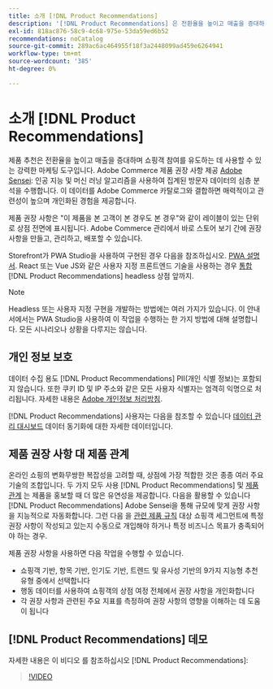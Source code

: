 ```yaml
---
title: 소개 [!DNL Product Recommendations]
description: '[!DNL Product Recommendations] 은 전환율을 높이고 매출을 증대하며 쇼핑객 참여를 촉진하는 데 사용할 수 있는 강력한 마케팅 도구입니다.'
exl-id: 818ac876-58c9-4c68-975e-53da59ed6b52
recommendations: noCatalog
source-git-commit: 289ac6ac464955f18f3a2448099ad459e6264941
workflow-type: tm+mt
source-wordcount: '385'
ht-degree: 0%

---
```


# 소개 [!DNL Product Recommendations]

제품 추천은 전환율을 높이고 매출을 증대하며 쇼핑객 참여를 유도하는 데 사용할 수 있는 강력한 마케팅 도구입니다. Adobe Commerce 제품 권장 사항 제공 [Adobe Sensei](https://www.adobe.com/sensei.html): 인공 지능 및 머신 러닝 알고리즘을 사용하여 집계된 방문자 데이터의 심층 분석을 수행합니다. 이 데이터를 Adobe Commerce 카탈로그와 결합하면 매력적이고 관련성이 높으며 개인화된 경험을 제공합니다.

제품 권장 사항은 &quot;이 제품을 본 고객이 본 경우도 본 경우&quot;와 같이 레이블이 있는 단위로 상점 전면에 표시됩니다. Adobe Commerce 관리에서 바로 스토어 보기 간에 권장 사항을 만들고, 관리하고, 배포할 수 있습니다.

Storefront가 PWA Studio을 사용하여 구현된 경우 다음을 참조하십시오. [PWA 설명서](https://developer.adobe.com/commerce/pwa-studio/integrations/product-recommendations/). React 또는 Vue JS와 같은 사용자 지정 프론트엔드 기술을 사용하는 경우 [통합](headless.md) [!DNL Product Recommendations] headless 상점 앞까지.

>[!NOTE]
>
>Headless 또는 사용자 지정 구현을 개발하는 방법에는 여러 가지가 있습니다. 이 안내서에서는 PWA Studio을 사용하여 이 작업을 수행하는 한 가지 방법에 대해 설명합니다. 모든 시나리오나 상황을 다루지는 않습니다.

## 개인 정보 보호

데이터 수집 용도 [!DNL Product Recommendations] PII(개인 식별 정보)는 포함되지 않습니다. 또한 쿠키 ID 및 IP 주소와 같은 모든 사용자 식별자는 엄격히 익명으로 처리됩니다. 자세한 내용은 [Adobe 개인정보 처리방침](https://www.adobe.com/privacy/policy.html).

[!DNL Product Recommendations] 사용자는 다음을 참조할 수 있습니다 [데이터 관리 대시보드](https://experienceleague.adobe.com/docs/commerce-admin/systems/data-transfer/data-dashboard.html) 데이터 동기화에 대한 자세한 데이터입니다.

## 제품 권장 사항 대 제품 관계

온라인 쇼핑의 변화무쌍한 복잡성을 고려할 때, 상점에 가장 적합한 것은 종종 여러 주요 기술의 조합입니다. 두 가지 모두 사용 [!DNL Product Recommendations] 및 [제품 관계](https://experienceleague.adobe.com/docs/commerce-admin/marketing/promotions/product-relationships/product-relationships.html) 는 제품을 홍보할 때 더 많은 유연성을 제공합니다. 다음을 활용할 수 있습니다 [!DNL Product Recommendations] Adobe Sensei을 통해 규모에 맞게 권장 사항을 지능적으로 자동화합니다. 그런 다음 을 [관련 제품 규칙](https://experienceleague.adobe.com/docs/commerce-admin/marketing/promotions/product-relationships/product-related-rules.html) 대상 쇼핑객 세그먼트에 특정 권장 사항이 작성되고 있는지 수동으로 개입해야 하거나 특정 비즈니스 목표가 충족되어야 하는 경우.

제품 권장 사항을 사용하면 다음 작업을 수행할 수 있습니다.

- 쇼핑객 기반, 항목 기반, 인기도 기반, 트렌드 및 유사성 기반의 9가지 지능형 추천 유형 중에서 선택합니다
- 행동 데이터를 사용하여 쇼핑객의 상점 여정 전체에서 권장 사항을 개인화합니다
- 각 권장 사항과 관련된 주요 지표를 측정하여 권장 사항의 영향을 이해하는 데 도움이 됩니다

## [!DNL Product Recommendations] 데모

자세한 내용은 이 비디오 를 참조하십시오 [!DNL Product Recommendations]:

>[!VIDEO](https://video.tv.adobe.com/v/343991?quality=12)
